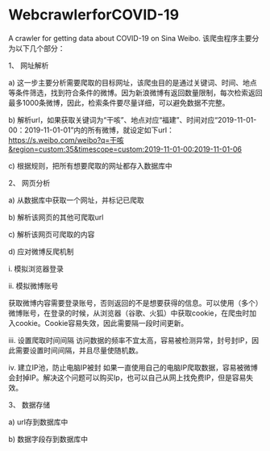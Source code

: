 # WebcrawlerforCOVID-19
A crawler for getting data about COVID-19 on Sina Weibo.
该爬虫程序主要分为以下几个部分：

1、	网址解析

a)	这一步主要分析需要爬取的目标网址，该爬虫目的是通过关键词、时间、地点等条件筛选，找到符合条件的微博。因为新浪微博有返回数量限制，每次检索返回最多1000条微博，因此，检索条件要尽量详细，可以避免数据不完整。

b)	解析url，如果获取关键词为“干咳”、地点对应“福建”、时间对应“2019-11-01-00：2019-11-01-01”内的所有微博，就设定如下url：
https://s.weibo.com/weibo?q=干咳&region=custom:35&timescope=custom:2019-11-01-00:2019-11-01-06

c)	根据规则，把所有想要爬取的网址都存入数据库中

2、	网页分析

a)	从数据库中获取一个网址，并标记已爬取

b)	解析该网页的其他可爬取url
 
c)	解析该网页可爬取的内容
 
d)	应对微博反爬机制

i.	模拟浏览器登录

ii.	模拟微博账号

获取微博内容需要登录账号，否则返回的不是想要获得的信息。可以使用（多个）微博账号，在登录的时候，从浏览器（谷歌、火狐）中获取cookie，在爬虫时加入cookie。Cookie容易失效，因此需要隔一段时间更新。

iii.	设置爬取时间间隔
访问数据的频率不宜太高，容易被检测异常，封号封IP，因此需要设置时间间隔，并且尽量使随机数。

iv.	建立IP池，防止电脑IP被封
如果一直使用自己的电脑IP爬取数据，容易被微博会封掉IP。解决这个问题可以购买Ip，也可以自己从网上找免费IP，但是容易失效。

3、	数据存储

a)	url存到数据库中

b)	数据字段存到数据库中
